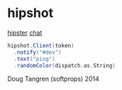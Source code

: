 # hipshot

[hipster](https://www.hipchat.com/) [chat](https://www.hipchat.com/docs/apiv2)

```scala
hipshot.Client(token)
  .notify("#dev")
  .text("ping")
  .randomColor(dispatch.as.String)
```

Doug Tangren (softprops) 2014
